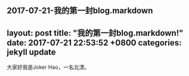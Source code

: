 2017-07-21-我的第一封blog.markdown
---
layout: post
title:  "我的第一封blog.markdown!"
date:   2017-07-21 22:53:52 +0800
categories: jekyll update
---
大家好我是Joker Hao，一名北漂。